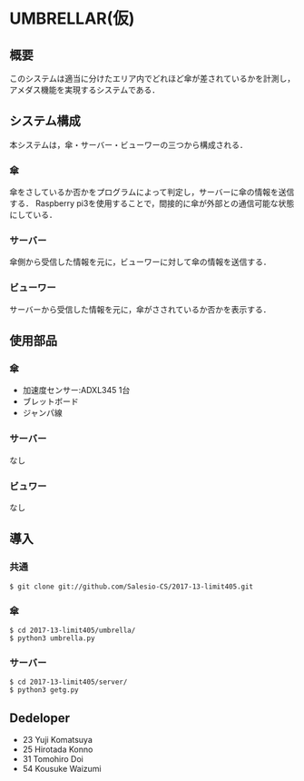 # UMBRELLAR(仮)

## 概要
このシステムは適当に分けたエリア内でどれほど傘が差されているかを計測し，アメダス機能を実現するシステムである．

## システム構成
本システムは，傘・サーバー・ビューワーの三つから構成される．
### 傘
傘をさしているか否かをプログラムによって判定し，サーバーに傘の情報を送信する．
Raspberry pi3を使用することで，間接的に傘が外部との通信可能な状態にしている．
### サーバー
傘側から受信した情報を元に，ビューワーに対して傘の情報を送信する．
### ビューワー
サーバーから受信した情報を元に，傘がさされているか否かを表示する．

## 使用部品
### 傘
- 加速度センサー:ADXL345 1台
- ブレットボード
- ジャンパ線
### サーバー
なし
### ビュワー
なし

## 導入
### 共通
```
$ git clone git://github.com/Salesio-CS/2017-13-limit405.git
```
### 傘
```
$ cd 2017-13-limit405/umbrella/
$ python3 umbrella.py
```
### サーバー
```
$ cd 2017-13-limit405/server/
$ python3 getg.py
```

## Dedeloper
- 23 Yuji Komatsuya
- 25 Hirotada Konno
- 31 Tomohiro Doi
- 54 Kousuke Waizumi
